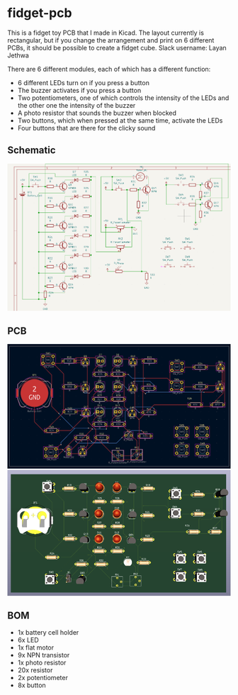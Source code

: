 # fidget-pcb

This is a fidget toy PCB that I made in Kicad. The layout currently is rectangular, but if you change the arrangement and print on 6 different PCBs, it should be possible to create a fidget cube.
Slack username: Layan Jethwa

There are 6 different modules, each of which has a different function:
- 6 different LEDs turn on if you press a button
- The buzzer activates if you press a button
- Two potentiometers, one of which controls the intensity of the LEDs and the other one the intensity of the buzzer
- A photo resistor that sounds the buzzer when blocked
- Two buttons, which when pressed at the same time, activate the LEDs
- Four buttons that are there for the clicky sound


## Schematic

![](https://github.com/LayanJethwa/fidget-pcb/blob/main/images/schematic.png)
## PCB

![](https://github.com/LayanJethwa/fidget-pcb/blob/main/images/pcb.png)
![](https://github.com/LayanJethwa/fidget-pcb/blob/main/images/3d-model.png)
## BOM

- 1x battery cell holder
- 6x LED
- 1x flat motor
- 9x NPN transistor
- 1x photo resistor
- 20x resistor
- 2x potentiometer
- 8x button
